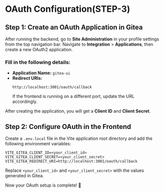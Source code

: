 # OAuth Configuration(STEP-3)

## Step 1: Create an OAuth Application in Gitea

After running the backend, go to **Site Administration** in your profile settings from the top navigation bar. Navigate to **Integration** > **Applications**, then create a new OAuth2 application.

### Fill in the following details:

- **Application Name:** `gitea-ui`
- **Redirect URIs:**
  ```
  http://localhost:3001/oauth/callback
  ```
  If the frontend is running on a different port, update the URL accordingly.

After creating the application, you will get a **Client ID** and **Client Secret**.

## Step 2: Configure OAuth in the Frontend

Create a `.env.local` file in the Vite application root directory and add the following environment variables:

```env
VITE_GITEA_CLIENT_ID=<your_client_id>
VITE_GITEA_CLIENT_SECRET=<your_client_secret>
VITE_GITEA_REDIRECT_URI=http://localhost:3001/oauth/callback
```

Replace `<your_client_id>` and `<your_client_secret>` with the values generated in Gitea.

Now your OAuth setup is complete! 🎉
